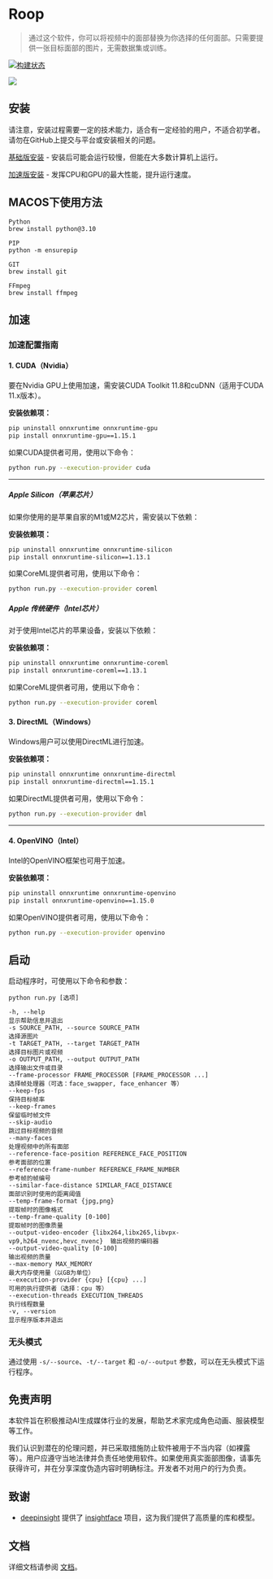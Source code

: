 # Roop

> 通过这个软件，你可以将视频中的面部替换为你选择的任何面部。只需要提供一张目标面部的图片，无需数据集或训练。

[![构建状态](https://img.shields.io/github/actions/workflow/status/s0md3v/roop/ci.yml.svg?branch=main)](https://github.com/s0md3v/roop/actions?query=workflow:ci)

<img src="https://i.ibb.co/4RdPYwQ/Untitled.jpg"/>

## 安装

请注意，安装过程需要一定的技术能力，适合有一定经验的用户，不适合初学者。请勿在GitHub上提交与平台或安装相关的问题。

[基础版安装](https://github.com/s0md3v/roop/wiki/1.-Installation) - 安装后可能会运行较慢，但能在大多数计算机上运行。

[加速版安装](https://github.com/s0md3v/roop/wiki/2.-Acceleration) - 发挥CPU和GPU的最大性能，提升运行速度。

## MACOS下使用方法
```
Python
brew install python@3.10

PIP
python -m ensurepip

GIT
brew install git

FFmpeg
brew install ffmpeg
```

## 加速

### 加速配置指南

#### 1. **CUDA（Nvidia）**
要在Nvidia GPU上使用加速，需安装CUDA Toolkit 11.8和cuDNN（适用于CUDA 11.x版本）。

**安装依赖项：**

```bash
pip uninstall onnxruntime onnxruntime-gpu
pip install onnxruntime-gpu==1.15.1
```

如果CUDA提供者可用，使用以下命令：

```bash
python run.py --execution-provider cuda
```

---

##### Apple Silicon（苹果芯片）
如果你使用的是苹果自家的M1或M2芯片，需安装以下依赖：

**安装依赖项：**

```bash
pip uninstall onnxruntime onnxruntime-silicon
pip install onnxruntime-silicon==1.13.1
```

如果CoreML提供者可用，使用以下命令：

```bash
python run.py --execution-provider coreml
```

##### Apple 传统硬件（Intel芯片）
对于使用Intel芯片的苹果设备，安装以下依赖：

**安装依赖项：**

```bash
pip uninstall onnxruntime onnxruntime-coreml
pip install onnxruntime-coreml==1.13.1
```

如果CoreML提供者可用，使用以下命令：

```bash
python run.py --execution-provider coreml
```

#### 3. **DirectML（Windows）**
Windows用户可以使用DirectML进行加速。

**安装依赖项：**

```bash
pip uninstall onnxruntime onnxruntime-directml
pip install onnxruntime-directml==1.15.1
```

如果DirectML提供者可用，使用以下命令：

```bash
python run.py --execution-provider dml
```

---

#### 4. **OpenVINO（Intel）**
Intel的OpenVINO框架也可用于加速。

**安装依赖项：**

```bash
pip uninstall onnxruntime onnxruntime-openvino
pip install onnxruntime-openvino==1.15.0
```

如果OpenVINO提供者可用，使用以下命令：

```bash
python run.py --execution-provider openvino
```


## 启动
启动程序时，可使用以下命令和参数：

```
python run.py [选项]

-h, --help                                                                 显示帮助信息并退出
-s SOURCE_PATH, --source SOURCE_PATH                                       选择源图片
-t TARGET_PATH, --target TARGET_PATH                                       选择目标图片或视频
-o OUTPUT_PATH, --output OUTPUT_PATH                                       选择输出文件或目录
--frame-processor FRAME_PROCESSOR [FRAME_PROCESSOR ...]                    选择帧处理器（可选：face_swapper, face_enhancer 等）
--keep-fps                                                                 保持目标帧率
--keep-frames                                                              保留临时帧文件
--skip-audio                                                               跳过目标视频的音频
--many-faces                                                               处理视频中的所有面部
--reference-face-position REFERENCE_FACE_POSITION                          参考面部的位置
--reference-frame-number REFERENCE_FRAME_NUMBER                            参考帧的帧编号
--similar-face-distance SIMILAR_FACE_DISTANCE                              面部识别时使用的距离阈值
--temp-frame-format {jpg,png}                                              提取帧时的图像格式
--temp-frame-quality [0-100]                                               提取帧时的图像质量
--output-video-encoder {libx264,libx265,libvpx-vp9,h264_nvenc,hevc_nvenc}  输出视频的编码器
--output-video-quality [0-100]                                             输出视频的质量
--max-memory MAX_MEMORY                                                    最大内存使用量（以GB为单位）
--execution-provider {cpu} [{cpu} ...]                                     可用的执行提供者（选择：cpu 等）
--execution-threads EXECUTION_THREADS                                      执行线程数量
-v, --version                                                              显示程序版本并退出
```

### 无头模式

通过使用 `-s/--source`、`-t/--target` 和 `-o/--output` 参数，可以在无头模式下运行程序。

## 免责声明

本软件旨在积极推动AI生成媒体行业的发展，帮助艺术家完成角色动画、服装模型等工作。

我们认识到潜在的伦理问题，并已采取措施防止软件被用于不当内容（如裸露等）。用户应遵守当地法律并负责任地使用软件。如果使用真实面部图像，请事先获得许可，并在分享深度伪造内容时明确标注。开发者不对用户的行为负责。


## 致谢

- [deepinsight](https://github.com/deepinsight) 提供了 [insightface](https://github.com/deepinsight/insightface) 项目，这为我们提供了高质量的库和模型。

## 文档

详细文档请参阅 [文档](https://github.com/s0md3v/roop/wiki)。
